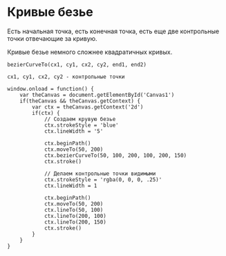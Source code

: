 # Кривые безье
Есть начальная точка, есть конечная точка, есть еще две контрольные точки отвечающие за кривую.

Кривые безье немного сложнее квадратичных кривых.

    bezierCurveTo(cx1, cy1, cx2, cy2, end1, end2)

    cx1, cy1, cx2, cy2 - контрольные точки

    window.onload = function() {
        var theCanvas = document.getElementById('Canvas1')
        if(theCanvas && theCanvas.getContext) {
            var ctx = theCanvas.getContext('2d')
            if(ctx) {
                // Создаем крувую безье
                ctx.strokeStyle = 'blue'
                ctx.lineWidth = '5'
            
                ctx.beginPath()
                ctx.moveTo(50, 200)
                ctx.bezierCurveTo(50, 100, 200, 100, 200, 150)
                ctx.stroke()

                // Делаем контрольные точки видимыми
                ctx.strokeStyle = 'rgba(0, 0, 0, .25)'
                ctx.lineWidth = 1

                ctx.beginPath()
                ctx.moveTo(50, 200)
                ctx.lineTo(50, 100)
                ctx.lineTo(200, 100)
                ctx.lineTo(200, 150)
                ctx.stroke()
            }
        }
    }